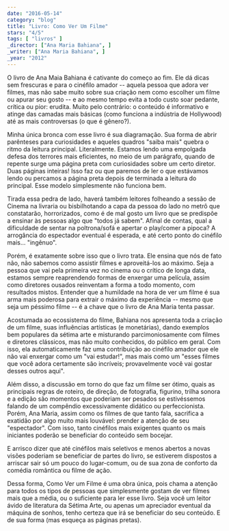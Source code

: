 ```yaml
---
date: "2016-05-14"
category: "blog"
title: "Livro: Como Ver Um Filme"
stars: "4/5"
tags: [ "livros" ]
_director: ["Ana Maria Bahiana", ]
_writer: ["Ana Maria Bahiana", ]
_year: "2012"
---
```

O livro de Ana Maia Bahiana é cativante do começo ao fim. Ele dá dicas sem frescuras e para o cinéfilo amador -- aquela pessoa que adora ver filmes, mas não sabe muito sobre sua criação nem como escolher um filme ou apurar seu gosto -- e ao mesmo tempo evita a todo custo soar pedante, crítica ou pior: erudita. Muito pelo contrário: o conteúdo é informativo e atinge das camadas mais básicas (como funciona a indústria de Hollywood) até as mais controversas (o que é gênero?).

Minha única bronca com esse livro é sua diagramação. Sua forma de abrir parênteses para curiosidades e aqueles quadros "saiba mais" quebra o ritmo da leitura principal. Literalmente. Estamos lendo uma empolgada defesa dos terrores mais eficientes, no meio de um parágrafo, quando de repente surge uma página preta com curiosidades sobre um certo diretor. Duas páginas inteiras! Isso faz ou que paremos de ler o que estávamos lendo ou percamos a página preta depois de terminada a leitura do principal. Esse modelo simplesmente não funciona bem.

Tirada essa pedra de lado, haverá também leitores folheando a sessão de Cinema na livraria ou bisbilhotando a capa da pessoa do lado no metrô que constatarão, horrorizados, como é de mal gosto um livro que se predispõe a ensinar às pessoas algo que "todos já sabem". Afinal de contas, qual a dificuldade de sentar na poltrona/sofá e apertar o play/comer a pipoca? A arrogância do espectador eventual é esperada, e até certo ponto do cinéfilo mais... "ingênuo".

Porém, é exatamente sobre isso que o livro trata. Ele ensina que nós de fato não, não sabemos como assistir filmes e aproveitá-los ao máximo. Seja a pessoa que vai pela primeira vez no cinema ou o crítico de longa data, estamos sempre reaprendendo formas de enxergar uma película, assim como diretores ousados reinventam a forma a todo momento, com resultados mistos. Entender que a humildade na hora de ver um filme é sua arma mais poderosa para extrair o máximo da experiência -- mesmo que seja um péssimo filme -- é a chave que o livro de Ana Maria tenta passar.

Acostumada ao ecossistema do filme, Bahiana nos apresenta toda a criação de um filme, suas influências artísticas (e monetárias), dando exemplos bem populares da sétima arte e misturando parcimoniosamente com filmes e diretores clássicos, mas não muito conhecidos, do público em geral. Com isso, ela automaticamente faz uma contribuição ao cinéfilo amador que ele não vai enxergar como um "vai estudar!", mas mais como um "esses filmes que você adora certamente são incríveis; provavelmente você vai gostar desses outros aqui".

Além disso, a discussão em torno do que faz um filme ser ótimo, quais as principais regras de roteiro, de direção, de fotografia, figurino, trilha sonora e a edição são momentos que poderiam ser pesados se estivéssemos falando de um compêndio excessivamente didático ou perfeccionista. Porém, Ana Maria, assim como os filmes de que tanto fala, sacrifica a exatidão por algo muito mais louvável: prender a atenção de seu "espectador". Com isso, tanto cinéfilos mais exigentes quanto os mais iniciantes poderão se beneficiar do conteúdo sem bocejar.

E arrisco dizer que até cinéfilos mais seletivos e menos abertos a novas visões poderiam se beneficiar de partes do livro, se estiverem dispostos a arriscar sair só um pouco do lugar-comum, ou de sua zona de conforto da comédia romântica ou filme de ação.

Dessa forma, Como Ver um Filme é uma obra única, pois chama a atenção para todos os tipos de pessoas que simplesmente gostam de ver filmes mais que a média, ou o suficiente para ler esse livro. Seja você um leitor ávido de literatura da Sétima Arte, ou apenas um apreciador eventual da máquina de sonhos, tenho certeza que irá se beneficiar do seu conteúdo. E de sua forma (mas esqueça as páginas pretas).
